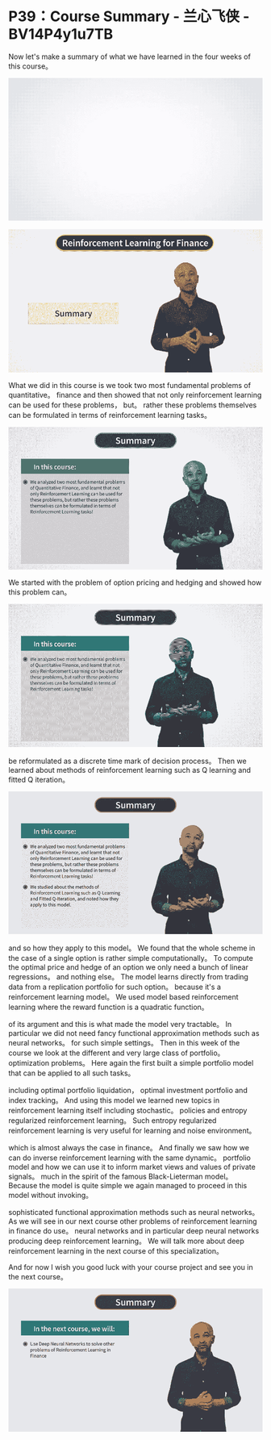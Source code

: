 # P39：Course Summary - 兰心飞侠 - BV14P4y1u7TB

 Now let's make a summary of what we have learned in the four weeks of this course。

![](img/663254042621c8f7a9896dc14fc14f08_1.png)



![](img/663254042621c8f7a9896dc14fc14f08_2.png)

 What we did in this course is we took two most fundamental problems of quantitative。 finance and then showed that not only reinforcement learning can be used for these problems， but。 rather these problems themselves can be formulated in terms of reinforcement learning tasks。



![](img/663254042621c8f7a9896dc14fc14f08_4.png)

 We started with the problem of option pricing and hedging and showed how this problem can。

![](img/663254042621c8f7a9896dc14fc14f08_6.png)

 be reformulated as a discrete time mark of decision process。 Then we learned about methods of reinforcement learning such as Q learning and fitted Q iteration。

![](img/663254042621c8f7a9896dc14fc14f08_8.png)

 and so how they apply to this model。 We found that the whole scheme in the case of a single option is rather simple computationally。 To compute the optimal price and hedge of an option we only need a bunch of linear regressions。 and nothing else。 The model learns directly from trading data from a replication portfolio for such option。 because it's a reinforcement learning model。 We used model based reinforcement learning where the reward function is a quadratic function。

 of its argument and this is what made the model very tractable。 In particular we did not need fancy functional approximation methods such as neural networks。 for such simple settings。 Then in this week of the course we look at the different and very large class of portfolio。 optimization problems。 Here again the first built a simple portfolio model that can be applied to all such tasks。

 including optimal portfolio liquidation， optimal investment portfolio and index tracking。 And using this model we learned new topics in reinforcement learning itself including stochastic。 policies and entropy regularized reinforcement learning。 Such entropy regularized reinforcement learning is very useful for learning and noise environment。

 which is almost always the case in finance。 And finally we saw how we can do inverse reinforcement learning with the same dynamic。 portfolio model and how we can use it to inform market views and values of private signals。 much in the spirit of the famous Black-Lieterman model。 Because the model is quite simple we again managed to proceed in this model without invoking。

 sophisticated functional approximation methods such as neural networks。 As we will see in our next course other problems of reinforcement learning in finance do use。 neural networks and in particular deep neural networks producing deep reinforcement learning。 We will talk more about deep reinforcement learning in the next course of this specialization。

 And for now I wish you good luck with your course project and see you in the next course。

![](img/663254042621c8f7a9896dc14fc14f08_10.png)